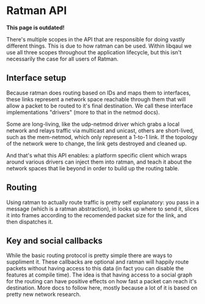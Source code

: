 # Ratman API

**This page is outdated!**

There's multiple scopes in the API that are responsible for doing
vastly different things.  This is due to how ratman can be used.
Within libqaul we use all three scopes throughout the application
lifecycle, but this isn't necessarily the case for all users of
Ratman.


## Interface setup

Because ratman does routing based on IDs and maps them to interfaces,
these links represent a network space reachable through them that will
allow a packet to be routed to it's final destination.  We call these
interface implementations "drivers" (more to that in the netmod docs).

Some are long-living, like the udp-netmod driver which grabs a local
network and relays traffic via multicast and unicast, others are
short-lived, such as the mem-netmod, which only represent a 1-to-1
link.  If the topology of the network were to change, the link gets
destroyed and cleaned up.

And that's what this API enables: a platform specific client which
wraps around various drivers can inject them into ratman, and teach it
about the network spaces that lie beyond in order to build up the
routing table.


## Routing

Using ratman to actually route traffic is pretty self explanatory: you
pass in a message (which is a ratman abstraction), in looks up where
to send it, slices it into frames according to the recomended packet
size for the link, and then dispatches it.


## Key and social callbacks

While the basic routing protocol is pretty simple there are ways to
suppliment it.  These callbacks are optional and ratman will happily
route packets without having access to this data (in fact you can
disable the features at compile time).  The idea is that having access
to a social graph for the routing can have positive effects on how
fast a packet can reach it's destination.  More docs to follow here,
mostly because a lot of it is based on pretty new network research.
